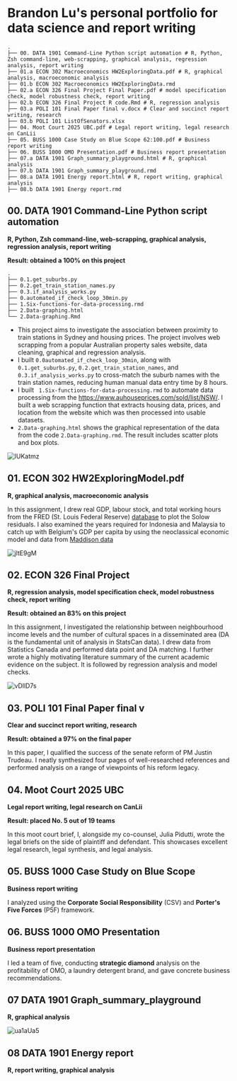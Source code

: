 # Brandon Lu's personal portfolio for data science and report writing

```
.
├── 00. DATA 1901 Command-Line Python script automation # R, Python, Zsh command-line, web-scrapping, graphical analysis, regression analysis, report writing
├── 01.a ECON 302 Macroeconomics HW2ExploringData.pdf # R, graphical analysis, macroeconomic analysis
├── 01.b ECON 302 Macroeconomics HW2ExploringData.rmd
├── 02.a ECON 326 Final Project Final Paper.pdf # model specification check, model robustness check, report writing
├── 02.b ECON 326 Final Project R code.Rmd # R, regression analysis
├── 03.a POLI 101 Final Paper final v.docx # Clear and succinct report writing, research 
├── 03.b POLI 101 ListOfSenators.xlsx
├── 04. Moot Court 2025 UBC.pdf # Legal report writing, legal research on CanLii
├── 05. BUSS 1000 Case Study on Blue Scope 62:100.pdf # Business report writing
├── 06. BUSS 1000 OMO Presentation.pdf # Business report presentation
├── 07.a DATA 1901 Graph_summary_playground.html # R, graphical analysis
├── 07.b DATA 1901 Graph_summary_playground.rmd
├── 08.a DATA 1901 Energy report.html # R, report writing, graphical analysis
├── 08.b DATA 1901 Energy report.rmd
```



## 00. DATA 1901 Command-Line Python script automation

**R, Python, Zsh command-line, web-scrapping, graphical analysis, regression analysis, report writing**

**Result: obtained a 100% on this project**

```
.
├── 0.1.get_suburbs.py
├── 0.2.get_train_station_names.py
├── 0.3.if_analysis_works.py
├── 0.automated_if_check_loop_30min.py
├── 1.Six-functions-for-data-processing.rmd
├── 2.Data-graphing.html
└── 2.Data-graphing.Rmd
```

- This project aims to investigate the association between proximity to train stations in Sydney and housing prices. The project involves web scrapping from a popular Australian property sales website, data cleaning, graphical and regression analysis.
- I built `0.0automated_if_check_loop_30min`, along with `0.1.get_suburbs.py`, `0.2.get_train_station_names`, and `0.3.if_analysis_works.py` to cross-match the suburb names with the train station names, reducing human manual data entry time by 8 hours.
- I built ` 1.Six-functions-for-data-processing.rmd` to automate data processing from the https://www.auhouseprices.com/sold/list/NSW/. I built a web scrapping function that extracts housing data, prices, and location from the website which was then processed into usable datasets.
- `2.Data-graphing.html` shows the graphical representation of the data from the code `2.Data-graphing.rmd`. The result includes scatter plots and box plots.

![IUKatmz](https://i.imgur.com/IUKatmz.png)

## 01. ECON 302 HW2ExploringModel.pdf

**R, graphical analysis, macroeconomic analysis**

In this assignment, I drew real GDP, labour stock, and total working hours from the FRED (St. Louis Federal Reserve) [database](https://fred.stlouisfed.org/series) to plot the Solow residuals. I also examined the years required for Indonesia and Malaysia to catch up with Belgium's GDP per capita by using the neoclassical economic model and data from [Maddison data](https://www.rug.nl/ggdc/historicaldevelopment/maddison/?lang=en)

![jltE9gM](https://i.imgur.com/jltE9gM.png)

## 02. ECON 326 Final Project

**R, regression analysis, model specification check, model robustness check, report writing**

**Result: obtained an 83% on this project**

In this assignment, I investigated the relationship between neighbourhood income levels and the number of cultural spaces in a disseminated area (DA is the fundamental unit of analysis in StatsCan data). I drew data from Statistics Canada and performed data point and DA matching. I further wrote a highly motivating literature summary of the current academic evidence on the subject. It is followed by regression analysis and model checks.

![vDllD7s](https://i.imgur.com/vDllD7s.png)

## 03. POLI 101 Final Paper final v

**Clear and succinct report writing, research**

**Result: obtained a 97% on the final paper**

In this paper, I qualified the success of the senate reform of PM Justin Trudeau. I neatly synthesized four pages of well-researched  references and performed analysis on a range of viewpoints of his reform legacy.

## 04. Moot Court 2025 UBC

**Legal report writing, legal research on CanLii**

**Result: placed No. 5 out of 19 teams**

In this moot court brief, I, alongside my co-counsel, Julia Pidutti, wrote the legal briefs on the side of plaintiff and defendant. This showcases excellent legal research, legal synthesis, and legal analysis.

## 05. BUSS 1000 Case Study on Blue Scope

**Business report writing**

I analyzed using the **Corporate Social Responsibility** (CSV) and **Porter's Five Forces** (P5F) framework.

## 06. BUSS 1000 OMO Presentation

**Business report presentation**

I led a team of five, conducting **strategic diamond** analysis on the profitability of OMO, a laundry detergent brand, and gave concrete business recommendations.

## 07 DATA 1901 Graph_summary_playground

**R, graphical analysis**

![ua1aUa5](https://i.imgur.com/ua1aUa5.png)

## 08 DATA 1901 Energy report

**R, report writing, graphical analysis**